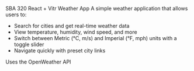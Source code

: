 SBA 320 React + Vitr Weather App
A simple weather application that allows users to:
- Search for cities and get real-time weather data
- View temperature, humidity, wind speed, and more
- Switch between Metric (°C, m/s) and Imperial (°F, mph) units with a toggle slider
- Navigate quickly with preset city links

Uses the OpenWeather API

